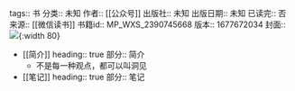 tags:: 书
分类:: 未知
作者:: [[公众号]]
出版社:: 未知
出版日期:: 未知
已读完:: 否
来源:: [[微信读书]]
书籍id:: MP_WXS_2390745668
版本:: 1677672034
封面:: ![](http://wx.qlogo.cn/mmhead/Q3auHgzwzM7MJ5xbkMOj8WYxKEMYPFlqfqHeMibxic4KPjNz0Dfq5TOA/0){:width 80}

- [[简介]]
  heading:: true
  部分:: 简介
	- 不是每一种观点，都可以叫洞见
- [[笔记]]
  heading:: true
  部分:: 笔记